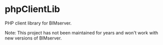 phpClientLib
============

PHP client library for BIMserver.

Note: This project has not been maintained for years and won't work with new versions of BIMserver.
